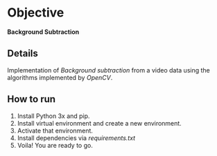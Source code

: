 # Objective

**Background Subtraction**

## Details

Implementation of *Background subtraction* from a video data using the algorithms implemented by *OpenCV*.

## How to run

 1. Install Python 3x and pip.
 2. Install virtual environment and create a new environment.
 3. Activate that environment.
 4. Install dependencies via *requirements.txt*
 5. Voila! You are ready to go.